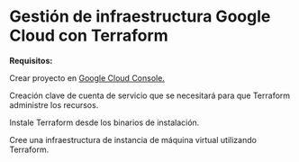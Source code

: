 # Gestión de infraestructura Google Cloud con Terraform
**Requisitos:**

Crear proyecto en [Google Cloud Console.](https://cloud.google.com)

Creación clave de cuenta de servicio que se necesitará para que Terraform administre los recursos.


Instale Terraform desde los binarios de instalación.

Cree una infraestructura de instancia de máquina virtual utilizando Terraform.
